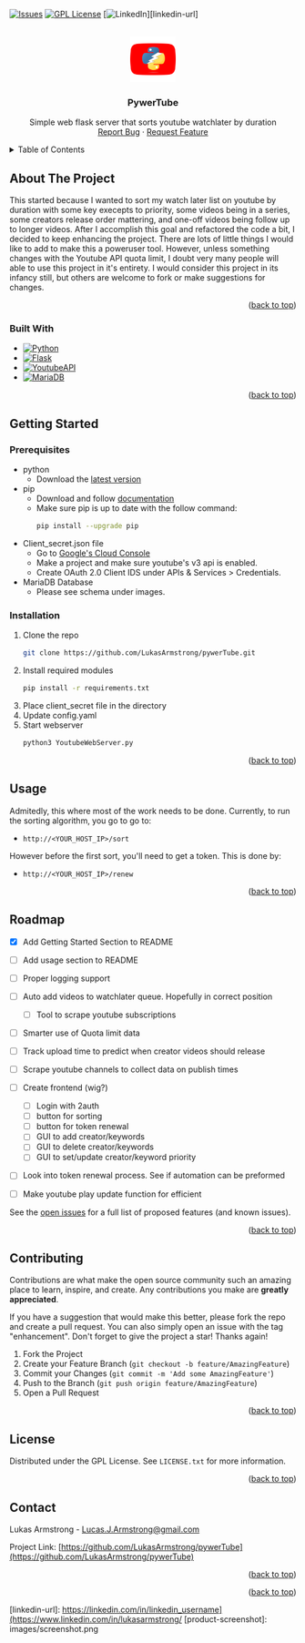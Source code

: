 <!-- Improved compatibility of back to top link: See: https://github.com/othneildrew/Best-README-Template/pull/73 -->
<a name="readme-top"></a>
<!-- PROJECT SHIELDS -->
<!--
*** I'm using markdown "reference style" links for readability.
*** Reference links are enclosed in brackets [ ] instead of parentheses ( ).
*** See the bottom of this document for the declaration of the reference variables
*** for contributors-url, forks-url, etc. This is an optional, concise syntax you may use.
*** https://www.markdownguide.org/basic-syntax/#reference-style-links
-->
<!--
[![Contributors][contributors-shield]][contributors-url]
[![Forks][forks-shield]][forks-url]
[![Stargazers][stars-shield]][stars-url]
-->
[![Issues][issues-shield]][issues-url]
[![GPL License][license-shield]][license-url]
[![LinkedIn][linkedin-shield]][linkedin-url]



<!-- PROJECT LOGO -->
<br />
<div align="center">
  <a href="https://github.com/LukasArmstrong/pywerTube">
    <img src="Images/PywerTube.png" alt="Logo" width="80" height="80">
  </a>

<h3 align="center">PywerTube</h3>

  <p align="center">
    Simple web flask server that sorts youtube watchlater by duration
    <br />
    <!--
    <a href="https://github.com/LukasArmstrong/pywerTube"><strong>Explore the docs »</strong></a>
    <br />
    <br />
    <a href="https://github.com/LukasArmstrong/pywerTube">View Demo</a>
    ·
    -->
    <a href="https://github.com/LukasArmstrong/pywerTube/issues">Report Bug</a>
    ·
    <a href="https://github.com/LukasArmstrong/pywerTube/issues">Request Feature</a>
  </p>
</div>



<!-- TABLE OF CONTENTS -->
<details>
  <summary>Table of Contents</summary>
  <ol>
    <li>
      <a href="#about-the-project">About The Project</a>
      <ul>
        <li><a href="#built-with">Built With</a></li>
      </ul>
    </li>
    <li>
      <a href="#getting-started">Getting Started</a>
      <ul>
        <li><a href="#prerequisites">Prerequisites</a></li>
        <li><a href="#installation">Installation</a></li>
      </ul>
    </li>
    <li><a href="#usage">Usage</a></li>
    <li><a href="#roadmap">Roadmap</a></li>
    <li><a href="#contributing">Contributing</a></li>
    <li><a href="#license">License</a></li>
    <li><a href="#contact">Contact</a></li>
    <li><a href="#acknowledgments">Acknowledgments</a></li>
  </ol>
</details>



<!-- ABOUT THE PROJECT -->
## About The Project

<!-- [![Product Name Screen Shot][product-screenshot]](https://example.com) -->

This started because I wanted to sort my watch later list on youtube by duration with some key execepts to priority, some videos being in a series, some creators release order mattering, and one-off videos being follow up to longer videos. After I accomplish this goal and refactored the code a bit, I decided to keep enhancing the project. There are lots of little things I would like to add to make this a poweruser tool. However, unless something changes with the Youtube API quota limit, I doubt very many people will able to use this project in it's entirety. I would consider this project in its infancy still, but others are welcome to fork or make suggestions for changes.

<p align="right">(<a href="#readme-top">back to top</a>)</p>



### Built With

* [![Python][Python]][Python-url]
* [![Flask][Flask]][Flask-url]
* [![YoutubeAPI][YoutubeAPI]][YoutubeAPI]
* [![MariaDB][MariaDB]][MariaDB-url]

<p align="right">(<a href="#readme-top">back to top</a>)</p>



<!-- GETTING STARTED -->
## Getting Started


### Prerequisites

* python
  - Download the [latest version](https://www.python.org/downloads/)
* pip
  - Download and follow [documentation](https://pip.pypa.io/en/stable/installation/#get-pip-py)
  - Make sure pip is up to date with the follow command:
    ```sh
    pip install --upgrade pip
    ```
* Client_secret.json file
  - Go to [Google's Cloud Console](https://console.cloud.google.com/)
  - Make a project and make sure youtube's v3 api is enabled.
  - Create OAuth 2.0 Client IDS under APIs & Services > Credentials.
* MariaDB Database
  - Please see schema under images.

### Installation

1. Clone the repo
   ```sh
   git clone https://github.com/LukasArmstrong/pywerTube.git
   ```
2. Install required modules
   ```sh
   pip install -r requirements.txt
   ```
3. Place client_secret file in the directory
4. Update config.yaml
5. Start webserver
   ```sh
   python3 YoutubeWebServer.py
   ```

<p align="right">(<a href="#readme-top">back to top</a>)</p>




## Usage

Admitedly, this where most of the work needs to be done. Currently, to run the sorting algorithm, you go to go to:
- ```url
  http://<YOUR_HOST_IP>/sort
  ```
However before the first sort, you'll need to get a token. This is done by:
- ```url
  http://<YOUR_HOST_IP>/renew
  ```
<p align="right">(<a href="#readme-top">back to top</a>)</p>


<!-- ROADMAP -->
## Roadmap

- [x] Add Getting Started Section to README
- [ ] Add usage section to README
- [ ] Proper logging support
- [ ] Auto add videos to watchlater queue. Hopefully in correct position
     - [ ] Tool to scrape youtube subscriptions 
- [ ] Smarter use of Quota limit data
- [ ] Track upload time to predict when creator videos should release
- [ ] Scrape youtube channels to collect data on publish times 
- [ ] Create frontend (wig?)
    - [ ] Login with 2auth
    - [ ] button for sorting
    - [ ] button for token renewal
    - [ ] GUI to add creator/keywords
    - [ ] GUI to delete creator/keywords
    - [ ] GUI to set/update creator/keyword priority
- [ ] Look into token renewal process. See if automation can be preformed  
- [ ] Make youtube play update function for efficient
  

See the [open issues](https://github.com/LukasArmstrong/pywerTube/issues) for a full list of proposed features (and known issues).

<p align="right">(<a href="#readme-top">back to top</a>)</p>



<!-- CONTRIBUTING -->
## Contributing

Contributions are what make the open source community such an amazing place to learn, inspire, and create. Any contributions you make are **greatly appreciated**.

If you have a suggestion that would make this better, please fork the repo and create a pull request. You can also simply open an issue with the tag "enhancement".
Don't forget to give the project a star! Thanks again!

1. Fork the Project
2. Create your Feature Branch (`git checkout -b feature/AmazingFeature`)
3. Commit your Changes (`git commit -m 'Add some AmazingFeature'`)
4. Push to the Branch (`git push origin feature/AmazingFeature`)
5. Open a Pull Request

<p align="right">(<a href="#readme-top">back to top</a>)</p>



<!-- LICENSE -->
## License

Distributed under the GPL License. See `LICENSE.txt` for more information.

<p align="right">(<a href="#readme-top">back to top</a>)</p>



<!-- CONTACT -->
## Contact

Lukas Armstrong - Lucas.J.Armstrong@gmail.com

Project Link: [https://github.com/LukasArmstrong/pywerTube](https://github.com/LukasArmstrong/pywerTube)

<p align="right">(<a href="#readme-top">back to top</a>)</p>



<!-- ACKNOWLEDGMENTS 
## Acknowledgments

* []()
* []()
* []()
-->
<p align="right">(<a href="#readme-top">back to top</a>)</p>



<!-- MARKDOWN LINKS & IMAGES -->
<!-- https://www.markdownguide.org/basic-syntax/#reference-style-links -->
[contributors-shield]: https://img.shields.io/github/contributors/LukasArmstrong/pywerTube.svg?style=for-the-badge
[contributors-url]: https://github.com/LukasArmstrong/pywerTube/graphs/contributors
[forks-shield]: https://img.shields.io/github/forks/LukasArmstrong/pywerTube.svg?style=for-the-badge
[forks-url]: https://github.com/LukasArmstrong/pywerTube/network/members
[stars-shield]: https://img.shields.io/github/stars/LukasArmstrong/pywerTube.svg?style=for-the-badge
[stars-url]: https://github.com/LukasArmstrong/pywerTube/stargazers
[issues-shield]: https://img.shields.io/github/issues/LukasArmstrong/pywerTube.svg?style=for-the-badge
[issues-url]: https://github.com/LukasArmstrong/pywerTube/issues
[license-shield]: https://img.shields.io/github/license/LukasArmstrong/pywerTube.svg?style=for-the-badge
[license-url]: https://github.com/LukasArmstrong/pywerTube/blob/master/LICENSE.txt
[linkedin-shield]: https://img.shields.io/badge/-LinkedIn-black.svg?style=for-the-badge&logo=linkedin&colorB=555
[linkedin-url]: https://linkedin.com/in/linkedin_username](https://www.linkedin.com/in/lukasarmstrong/
[product-screenshot]: images/screenshot.png

[Python]: https://img.shields.io/badge/python-3776AB?style=for-the-badge&logo=python&logoColor=white
[Python-url]: https://www.python.org/
[Flask]: https://img.shields.io/badge/flask-000000?style=for-the-badge&logo=flask&logoColor=white
[Flask-url]: https://flask.palletsprojects.com/en/3.0.x/
[YoutubeAPI]: https://img.shields.io/badge/youtube_api-FF0000?style=for-the-badge&logo=youtube&logoColor=white
[YoutubAPI-url]: https://developers.google.com/youtube/v3
[MariaDB]: https://img.shields.io/badge/mariadb-003545?style=for-the-badge&logo=mariadb&logoColor=white
[MariaDB-url]: https://mariadb.com/
